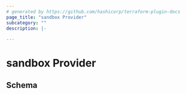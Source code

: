 ```yaml
---
# generated by https://github.com/hashicorp/terraform-plugin-docs
page_title: "sandbox Provider"
subcategory: ""
description: |-
  
---
```


# sandbox Provider





<!-- schema generated by tfplugindocs -->
## Schema
